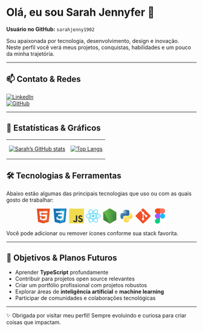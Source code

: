 # Olá, eu sou Sarah Jennyfer 👋  
**Usuário no GitHub:** `sarahjenny1902`  

Sou apaixonada por tecnologia, desenvolvimento, design e inovação.  
Neste perfil você verá meus projetos, conquistas, habilidades e um pouco da minha trajetória.

---

## 📫 Contato & Redes

[![LinkedIn](https://img.shields.io/badge/LinkedIn-0077B5?style=flat&logo=linkedin&logoColor=white)](https://www.linkedin.com/in/sarah-jennyfer-70a287387/)  
[![GitHub](https://img.shields.io/badge/GitHub-000000?style=flat&logo=github&logoColor=white)](https://github.com/sarahjenny1902)  

---

## 🚀 Estatísticas & Gráficos

<div align="center">

<table>
<tr>
<td>
  
[![Sarah’s GitHub stats](https://github-readme-stats.vercel.app/api?username=sarahjenny1902&show_icons=true&theme=radical)](https://github.com/anuraghazra/github-readme-stats)  

</td>
<td>
  
[![Top Langs](https://github-readme-stats.vercel.app/api/top-langs/?username=sarahjenny1902&layout=compact&theme=radical)](https://github.com/anuraghazra/github-readme-stats)  

</td>
</tr>
</table>

</div>


## 🛠️ Tecnologias & Ferramentas

Abaixo estão algumas das principais tecnologias que uso ou com as quais gosto de trabalhar:

<div align="center">
  <img src="https://github.com/devicons/devicon/blob/master/icons/html5/html5-original.svg" alt="HTML5" width="40" height="40" />  
  <img src="https://github.com/devicons/devicon/blob/master/icons/css3/css3-original.svg" alt="CSS3" width="40" height="40" />  
  <img src="https://github.com/devicons/devicon/blob/master/icons/javascript/javascript-original.svg" alt="JavaScript" width="40" height="40" />  
  <img src="https://github.com/devicons/devicon/blob/master/icons/react/react-original.svg" alt="React" width="40" height="40" />  
  <img src="https://github.com/devicons/devicon/blob/master/icons/nodejs/nodejs-original.svg" alt="Node.js" width="40" height="40" />  
  <img src="https://github.com/devicons/devicon/blob/master/icons/python/python-original.svg" alt="Python" width="40" height="40" />  
  <img src="https://github.com/devicons/devicon/blob/master/icons/git/git-original.svg" alt="Git" width="40" height="40" />  
  <img src="https://github.com/devicons/devicon/blob/master/icons/figma/figma-original.svg" alt="Figma" width="40" height="40" />  
</div>

Você pode adicionar ou remover ícones conforme sua stack favorita.

---

## 🎯 Objetivos & Planos Futuros

- Aprender **TypeScript** profundamente  
- Contribuir para projetos open source relevantes  
- Criar um portfólio profissional com projetos robustos  
- Explorar áreas de **inteligência artificial** e **machine learning**  
- Participar de comunidades e colaborações tecnológicas  

---

✨ Obrigada por visitar meu perfil! Sempre evoluindo e curiosa para criar coisas que impactam.  
